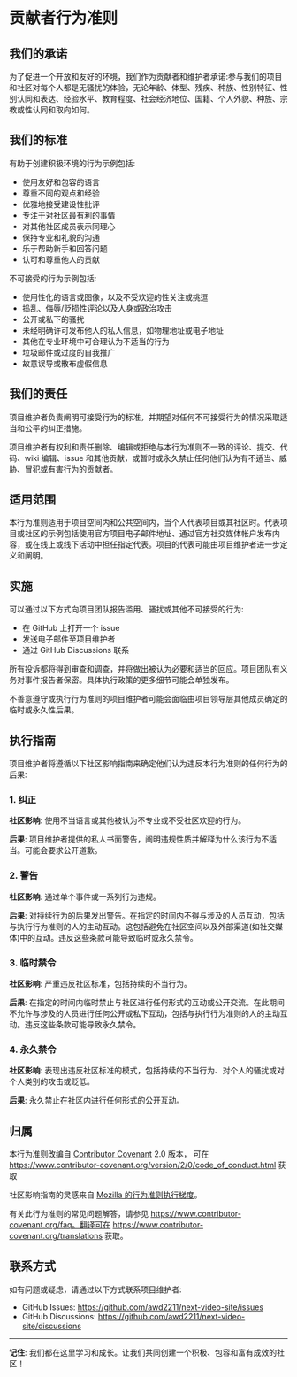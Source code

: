 # 贡献者行为准则

## 我们的承诺

为了促进一个开放和友好的环境，我们作为贡献者和维护者承诺:参与我们的项目和社区对每个人都是无骚扰的体验，无论年龄、体型、残疾、种族、性别特征、性别认同和表达、经验水平、教育程度、社会经济地位、国籍、个人外貌、种族、宗教或性认同和取向如何。

## 我们的标准

有助于创建积极环境的行为示例包括:

* 使用友好和包容的语言
* 尊重不同的观点和经验
* 优雅地接受建设性批评
* 专注于对社区最有利的事情
* 对其他社区成员表示同理心
* 保持专业和礼貌的沟通
* 乐于帮助新手和回答问题
* 认可和尊重他人的贡献

不可接受的行为示例包括:

* 使用性化的语言或图像，以及不受欢迎的性关注或挑逗
* 捣乱、侮辱/贬损性评论以及人身或政治攻击
* 公开或私下的骚扰
* 未经明确许可发布他人的私人信息，如物理地址或电子地址
* 其他在专业环境中可合理认为不适当的行为
* 垃圾邮件或过度的自我推广
* 故意误导或散布虚假信息

## 我们的责任

项目维护者负责阐明可接受行为的标准，并期望对任何不可接受行为的情况采取适当和公平的纠正措施。

项目维护者有权利和责任删除、编辑或拒绝与本行为准则不一致的评论、提交、代码、wiki 编辑、issue 和其他贡献，或暂时或永久禁止任何他们认为有不适当、威胁、冒犯或有害行为的贡献者。

## 适用范围

本行为准则适用于项目空间内和公共空间内，当个人代表项目或其社区时。代表项目或社区的示例包括使用官方项目电子邮件地址、通过官方社交媒体帐户发布内容，或在线上或线下活动中担任指定代表。项目的代表可能由项目维护者进一步定义和阐明。

## 实施

可以通过以下方式向项目团队报告滥用、骚扰或其他不可接受的行为:

* 在 GitHub 上打开一个 issue
* 发送电子邮件至项目维护者
* 通过 GitHub Discussions 联系

所有投诉都将得到审查和调查，并将做出被认为必要和适当的回应。项目团队有义务对事件报告者保密。具体执行政策的更多细节可能会单独发布。

不善意遵守或执行行为准则的项目维护者可能会面临由项目领导层其他成员确定的临时或永久性后果。

## 执行指南

项目维护者将遵循以下社区影响指南来确定他们认为违反本行为准则的任何行为的后果:

### 1. 纠正

**社区影响**: 使用不当语言或其他被认为不专业或不受社区欢迎的行为。

**后果**: 项目维护者提供的私人书面警告，阐明违规性质并解释为什么该行为不适当。可能会要求公开道歉。

### 2. 警告

**社区影响**: 通过单个事件或一系列行为违规。

**后果**: 对持续行为的后果发出警告。在指定的时间内不得与涉及的人员互动，包括与执行行为准则的人的主动互动。这包括避免在社区空间以及外部渠道(如社交媒体)中的互动。违反这些条款可能导致临时或永久禁令。

### 3. 临时禁令

**社区影响**: 严重违反社区标准，包括持续的不当行为。

**后果**: 在指定的时间内临时禁止与社区进行任何形式的互动或公开交流。在此期间不允许与涉及的人员进行任何公开或私下互动，包括与执行行为准则的人的主动互动。违反这些条款可能导致永久禁令。

### 4. 永久禁令

**社区影响**: 表现出违反社区标准的模式，包括持续的不当行为、对个人的骚扰或对个人类别的攻击或贬低。

**后果**: 永久禁止在社区内进行任何形式的公开互动。

## 归属

本行为准则改编自 [Contributor Covenant][homepage] 2.0 版本，
可在 https://www.contributor-covenant.org/version/2/0/code_of_conduct.html 获取

社区影响指南的灵感来自 [Mozilla 的行为准则执行梯度](https://github.com/mozilla/diversity)。

[homepage]: https://www.contributor-covenant.org

有关此行为准则的常见问题解答，请参见
https://www.contributor-covenant.org/faq。翻译可在
https://www.contributor-covenant.org/translations 获取。

## 联系方式

如有问题或疑虑，请通过以下方式联系项目维护者:

- GitHub Issues: https://github.com/awd2211/next-video-site/issues
- GitHub Discussions: https://github.com/awd2211/next-video-site/discussions

---

**记住**: 我们都在这里学习和成长。让我们共同创建一个积极、包容和富有成效的社区！

